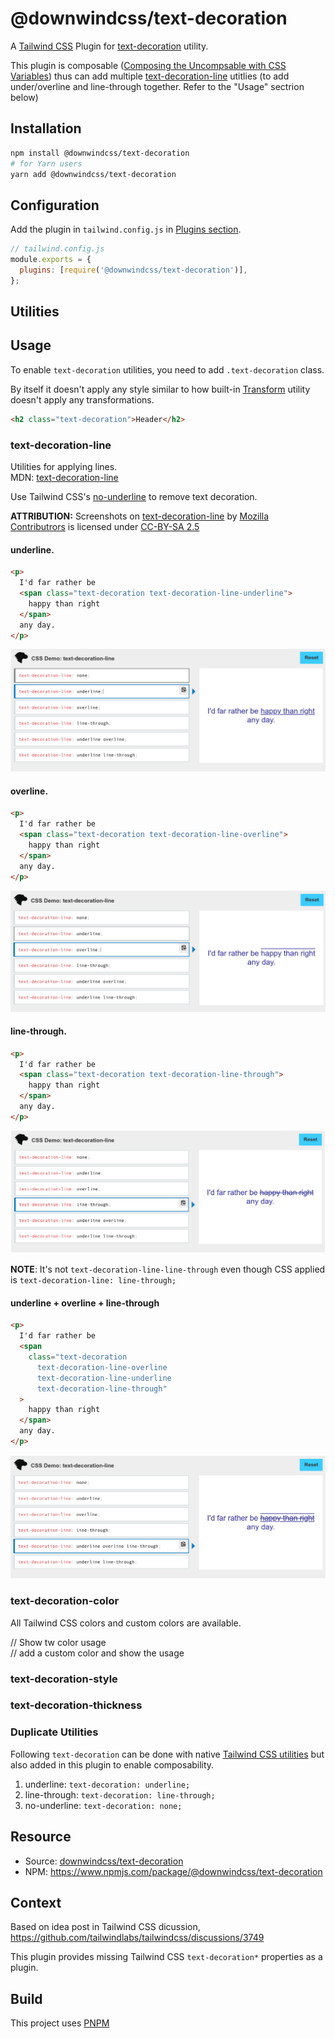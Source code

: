 # @downwindcss/text-decoration

A [Tailwind CSS](https://tailwindcss.com/) Plugin for [text-decoration](https://developer.mozilla.org/en-US/docs/Web/CSS/text-decoration) utility.

This plugin is composable ([Composing the Uncompsable with CSS Variables](https://adamwathan.me/composing-the-uncomposable-with-css-variables/)) thus can add multiple [text-decoration-line](https://developer.mozilla.org/en-US/docs/Web/CSS/text-decoration-line) utitlies (to add under/overline and line-through together. Refer to the "Usage" sectrion below)

## Installation

```bash
npm install @downwindcss/text-decoration
# for Yarn users
yarn add @downwindcss/text-decoration
```

## Configuration

Add the plugin in `tailwind.config.js` in [Plugins section](https://tailwindcss.com/docs/configuration#plugins).

```js
// tailwind.config.js
module.exports = {
  plugins: [require('@downwindcss/text-decoration')],
};
```

## Utilities

## Usage

To enable `text-decoration` utilities, you need to add `.text-decoration` class.

By itself it doesn't apply any style similar to how built-in [Transform](https://tailwindcss.com/docs/transform) utility doesn't apply any transformations.

```html
<h2 class="text-decoration">Header</h2>
```

### text-decoration-line

Utilities for applying lines.  
MDN: [text-decoration-line](https://developer.mozilla.org/en-US/docs/Web/CSS/text-decoration-line)

Use Tailwind CSS's [no-underline](https://tailwindcss.com/docs/text-decoration#no-underline) to remove text decoration.

**ATTRIBUTION:** Screenshots on [text-decoration-line](https://developer.mozilla.org/en-US/docs/Web/CSS/text-decoration-line) by [Mozilla Contributrors](https://developer.mozilla.org/en-US/docs/MDN/About/contributors.txt) is licensed under [CC-BY-SA 2.5](https://creativecommons.org/licenses/by-sa/2.5/)

#### underline.

```html
<p>
  I'd far rather be
  <span class="text-decoration text-decoration-line-underline">
    happy than right
  </span>
  any day.
</p>
```

![rendered](./doc/images/underline.png)

#### overline.

```html
<p>
  I'd far rather be
  <span class="text-decoration text-decoration-line-overline">
    happy than right
  </span>
  any day.
</p>
```

![rendered](./doc/images/overline.png)

#### line-through.

```html
<p>
  I'd far rather be
  <span class="text-decoration text-decoration-line-through">
    happy than right
  </span>
  any day.
</p>
```

![rendered](./doc/images/line-through.png)

**NOTE**: It's not `text-decoration-line-line-through` even though CSS applied is `text-decoration-line: line-through;`

#### underline + overline + line-through

```html
<p>
  I'd far rather be
  <span
    class="text-decoration 
      text-decoration-line-overline 
      text-decoration-line-underline 
      text-decoration-line-through"
  >
    happy than right
  </span>
  any day.
</p>
```

![rendered](./doc/images/underline+overline+line-through.png)

### text-decoration-color

All Tailwind CSS colors and custom colors are available.

// Show tw color usage  
// add a custom color and show the usage

### text-decoration-style

### text-decoration-thickness

### Duplicate Utilities

Following `text-decoration` can be done with native [Tailwind CSS utilities](https://tailwindcss.com/docs/text-decoration) but also added in this plugin to enable composability.

1. underline: `text-decoration: underline;`
2. line-through: `text-decoration: line-through;`
3. no-underline: `text-decoration: none;`

## Resource

- Source: [downwindcss/text-decoration](https://github.com/downwindcss/text-decoration)
- NPM: https://www.npmjs.com/package/@downwindcss/text-decoration

## Context

Based on idea post in Tailwind CSS dicussion, https://github.com/tailwindlabs/tailwindcss/discussions/3749

This plugin provides missing Tailwind CSS `text-decoration*` properties as a plugin.

## Build

This project uses [PNPM](https://pnpm.io/)
